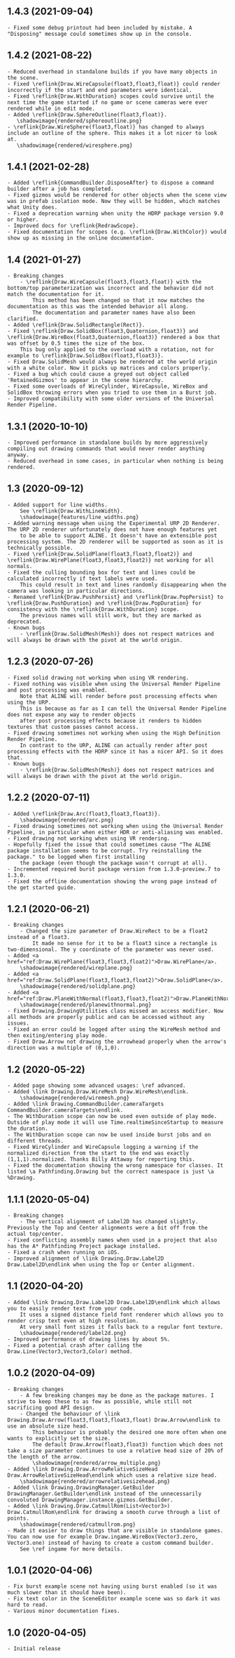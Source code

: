 ## 1.4.3 (2021-09-04)
    - Fixed some debug printout had been included by mistake. A "Disposing" message could sometimes show up in the console.

## 1.4.2 (2021-08-22)
    - Reduced overhead in standalone builds if you have many objects in the scene.
    - Fixed \reflink{Draw.WireCapsule(float3,float3,float)} could render incorrectly if the start and end parameters were identical.
    - Fixed \reflink{Draw.WithDuration} scopes could survive until the next time the game started if no game or scene cameras were ever rendered while in edit mode.
    - Added \reflink{Draw.SphereOutline(float3,float)}.
       \shadowimage{rendered/sphereoutline.png}
    - \reflink{Draw.WireSphere(float3,float)} has changed to always include an outline of the sphere. This makes it a lot nicer to look at.
       \shadowimage{rendered/wiresphere.png}

## 1.4.1 (2021-02-28)
    - Added \reflink{CommandBuilder.DisposeAfter} to dispose a command builder after a job has completed.
    - Fixed gizmos would be rendered for other objects when the scene view was in prefab isolation mode. Now they will be hidden, which matches what Unity does.
    - Fixed a deprecation warning when unity the HDRP package version 9.0 or higher.
    - Improved docs for \reflink{RedrawScope}.
    - Fixed documentation for scopes (e.g. \reflink{Draw.WithColor}) would show up as missing in the online documentation.

## 1.4 (2021-01-27)
    - Breaking changes
        - \reflink{Draw.WireCapsule(float3,float3,float)} with the bottom/top parameterization was incorrect and the behavior did not match the documentation for it.
            This method has been changed so that it now matches the documentation as this was the intended behavior all along.
            The documentation and parameter names have also been clarified.
    - Added \reflink{Draw.SolidRectangle(Rect)}.
    - Fixed \reflink{Draw.SolidBox(float3,Quaternion,float3)} and \reflink{Draw.WireBox(float3,Quaternion,float3)} rendered a box that was offset by 0.5 times the size of the box.
        This bug only applied to the overload with a rotation, not for example to \reflink{Draw.SolidBox(float3,float3)}.
    - Fixed Draw.SolidMesh would always be rendered at the world origin with a white color. Now it picks up matrices and colors properly.
    - Fixed a bug which could cause a greyed out object called 'RetainedGizmos' to appear in the scene hierarchy.
    - Fixed some overloads of WireCylinder, WireCapsule, WireBox and SolidBox throwing errors when you tried to use them in a Burst job.
    - Improved compatibility with some older versions of the Universal Render Pipeline.

## 1.3.1 (2020-10-10)
    - Improved performance in standalone builds by more aggressively compiling out drawing commands that would never render anything anyway.
    - Reduced overhead in some cases, in particular when nothing is being rendered.

## 1.3 (2020-09-12)
    - Added support for line widths.
        See \reflink{Draw.WithLineWidth}.
        \shadowimage{features/line_widths.png}
    - Added warning message when using the Experimental URP 2D Renderer. The URP 2D renderer unfortunately does not have enough features yet
        to be able to support ALINE. It doesn't have an extensible post processing system. The 2D renderer will be supported as soon as it is technically possible.
    - Fixed \reflink{Draw.SolidPlane(float3,float3,float2)} and \reflink{Draw.WirePlane(float3,float3,float2)} not working for all normals.
    - Fixed the culling bounding box for text and lines could be calculated incorrectly if text labels were used.
        This could result in text and lines randomly disappearing when the camera was looking in particular directions.
    - Renamed \reflink{Draw.PushPersist} and \reflink{Draw.PopPersist} to \reflink{Draw.PushDuration} and \reflink{Draw.PopDuration} for consistency with the \reflink{Draw.WithDuration} scope.
        The previous names will still work, but they are marked as deprecated.
    - Known bugs
        - \reflink{Draw.SolidMesh(Mesh)} does not respect matrices and will always be drawn with the pivot at the world origin.

## 1.2.3 (2020-07-26)
    - Fixed solid drawing not working when using VR rendering.
    - Fixed nothing was visible when using the Universal Render Pipeline and post processing was enabled.
        Note that ALINE will render before post processing effects when using the URP.
        This is because as far as I can tell the Universal Render Pipeline does not expose any way to render objects
        after post processing effects because it renders to hidden textures that custom passes cannot access.
    - Fixed drawing sometimes not working when using the High Definition Render Pipeline.
        In contrast to the URP, ALINE can actually render after post processing effects with the HDRP since it has a nicer API. So it does that.
    - Known bugs
        - \reflink{Draw.SolidMesh(Mesh)} does not respect matrices and will always be drawn with the pivot at the world origin.

## 1.2.2 (2020-07-11)
    - Added \reflink{Draw.Arc(float3,float3,float3)}.
        \shadowimage{rendered/arc.png}
    - Fixed drawing sometimes not working when using the Universal Render Pipeline, in particular when either HDR or anti-aliasing was enabled.
    - Fixed drawing not working when using VR rendering.
    - Hopefully fixed the issue that could sometimes cause "The ALINE package installation seems to be corrupt. Try reinstalling the package." to be logged when first installing
        the package (even though the package wasn't corrupt at all).
    - Incremented required burst package version from 1.3.0-preview.7 to 1.3.0.
    - Fixed the offline documentation showing the wrong page instead of the get started guide.

## 1.2.1 (2020-06-21)
    - Breaking changes
        - Changed the size parameter of Draw.WireRect to be a float2 instead of a float3.
            It made no sense for it to be a float3 since a rectangle is two-dimensional. The y coordinate of the parameter was never used.
    - Added <a href="ref:Draw.WirePlane(float3,float3,float2)">Draw.WirePlane</a>.
        \shadowimage{rendered/wireplane.png}
    - Added <a href="ref:Draw.SolidPlane(float3,float3,float2)">Draw.SolidPlane</a>.
        \shadowimage{rendered/solidplane.png}
    - Added <a href="ref:Draw.PlaneWithNormal(float3,float3,float2)">Draw.PlaneWithNormal</a>.
        \shadowimage{rendered/planewithnormal.png}
    - Fixed Drawing.DrawingUtilities class missed an access modifier. Now all methods are properly public and can be accessed without any issues.
    - Fixed an error could be logged after using the WireMesh method and then exiting/entering play mode.
    - Fixed Draw.Arrow not drawing the arrowhead properly when the arrow's direction was a multiple of (0,1,0).

## 1.2 (2020-05-22)
    - Added page showing some advanced usages: \ref advanced.
    - Added \link Drawing.Draw.WireMesh Draw.WireMesh\endlink.
        \shadowimage{rendered/wiremesh.png}
    - Added \link Drawing.CommandBuilder.cameraTargets CommandBuilder.cameraTargets\endlink.
    - The WithDuration scope can now be used even outside of play mode. Outside of play mode it will use Time.realtimeSinceStartup to measure the duration.
    - The WithDuration scope can now be used inside burst jobs and on different threads.
    - Fixed WireCylinder and WireCapsule logging a warning if the normalized direction from the start to the end was exactly (1,1,1).normalized. Thanks Billy Attaway for reporting this.
    - Fixed the documentation showing the wrong namespace for classes. It listed \a Pathfinding.Drawing but the correct namespace is just \a %Drawing.

## 1.1.1 (2020-05-04)
    - Breaking changes
        - The vertical alignment of Label2D has changed slightly. Previously the Top and Center alignments were a bit off from the actual top/center.
    - Fixed conflicting assembly names when used in a project that also has the A* Pathfinding Project package installed.
    - Fixed a crash when running on iOS.
    - Improved alignment of \link Drawing.Draw.Label2D Draw.Label2D\endlink when using the Top or Center alignment.

## 1.1 (2020-04-20)
    - Added \link Drawing.Draw.Label2D Draw.Label2D\endlink which allows you to easily render text from your code.
        It uses a signed distance field font renderer which allows you to render crisp text even at high resolution.
        At very small font sizes it falls back to a regular font texture.
        \shadowimage{rendered/label2d.png}
    - Improved performance of drawing lines by about 5%.
    - Fixed a potential crash after calling the Draw.Line(Vector3,Vector3,Color) method.

## 1.0.2 (2020-04-09)
    - Breaking changes
        - A few breaking changes may be done as the package matures. I strive to keep these to as few as possible, while still not sacrificing good API design.
        - Changed the behaviour of \link Drawing.Draw.Arrow(float3,float3,float3,float) Draw.Arrow\endlink to use an absolute size head.
            This behaviour is probably the desired one more often when one wants to explicitly set the size.
            The default Draw.Arrow(float3,float3) function which does not take a size parameter continues to use a relative head size of 20% of the length of the arrow.
            \shadowimage{rendered/arrow_multiple.png}
    - Added \link Drawing.Draw.ArrowRelativeSizeHead Draw.ArrowRelativeSizeHead\endlink which uses a relative size head.
        \shadowimage{rendered/arrowrelativesizehead.png}
    - Added \link Drawing.DrawingManager.GetBuilder DrawingManager.GetBuilder\endlink instead of the unnecessarily convoluted DrawingManager.instance.gizmos.GetBuilder.
    - Added \link Drawing.Draw.CatmullRom(List<Vector3>) Draw.CatmullRom\endlink for drawing a smooth curve through a list of points.
        \shadowimage{rendered/catmullrom.png}
    - Made it easier to draw things that are visible in standalone games. You can now use for example Draw.ingame.WireBox(Vector3.zero, Vector3.one) instead of having to create a custom command builder.
        See \ref ingame for more details.

## 1.0.1 (2020-04-06)
    - Fix burst example scene not having using burst enabled (so it was much slower than it should have been).
    - Fix text color in the SceneEditor example scene was so dark it was hard to read.
    - Various minor documentation fixes.

## 1.0 (2020-04-05)
    - Initial release
